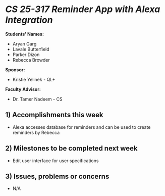 # *CS 25-317 Reminder App with Alexa Integration*

**Students' Names:**
- Aryan Garg
- Lavale Butterfield
- Parker Dizon
- Rebecca Browder

**Sponsor:**
- Kristie Yelinek - QL+

**Faculty Advisor:**
- Dr. Tamer Nadeem - CS

## 1) Accomplishments this week ##
   - Alexa accesses database for reminders and can be used to create reminders by Rebecca

## 2) Milestones to be completed next week ##
   - Edit user interface for user specifications

## 3) Issues, problems or concerns ##
   - N/A